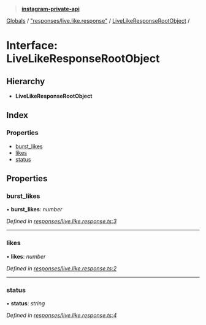 > **[instagram-private-api](../README.md)**

[Globals](../README.md) / ["responses/live.like.response"](../modules/_responses_live_like_response_.md) / [LiveLikeResponseRootObject](_responses_live_like_response_.livelikeresponserootobject.md) /

# Interface: LiveLikeResponseRootObject

## Hierarchy

* **LiveLikeResponseRootObject**

## Index

### Properties

* [burst_likes](_responses_live_like_response_.livelikeresponserootobject.md#burst_likes)
* [likes](_responses_live_like_response_.livelikeresponserootobject.md#likes)
* [status](_responses_live_like_response_.livelikeresponserootobject.md#status)

## Properties

###  burst_likes

• **burst_likes**: *number*

*Defined in [responses/live.like.response.ts:3](https://github.com/dilame/instagram-private-api/blob/e9c516c/src/responses/live.like.response.ts#L3)*

___

###  likes

• **likes**: *number*

*Defined in [responses/live.like.response.ts:2](https://github.com/dilame/instagram-private-api/blob/e9c516c/src/responses/live.like.response.ts#L2)*

___

###  status

• **status**: *string*

*Defined in [responses/live.like.response.ts:4](https://github.com/dilame/instagram-private-api/blob/e9c516c/src/responses/live.like.response.ts#L4)*